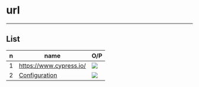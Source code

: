 # url

---

## List
|n|name|O/P|
|-|----|---|
|1|https://www.cypress.io/|<img src="https://i.imgur.com/Vi9CBl8.png">|
|2|[Configuration](https://docs.cypress.io/app/references/configuration#__docusaurus_skipToContent_fallback)|<img src="https://i.imgur.com/ERlfxag.png">|

